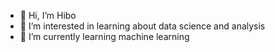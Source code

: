 - 👋 Hi, I’m Hibo
- 👀 I’m interested in learning about data science and analysis
- 🌱 I’m currently learning machine learning

<!---
HIboDahir29/HIboDahir29 is a ✨ special ✨ repository because its `README.md` (this file) appears on your GitHub profile.
You can click the Preview link to take a look at your changes.
--->
